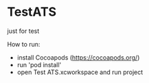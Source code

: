 # TestATS
just for test

How to run:
- install Cocoapods (https://cocoapods.org/)
- run 'pod install'
- open Test ATS.xcworkspace and run project
